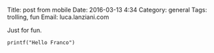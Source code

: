 Title: post from mobile
Date: 2016-03-13  4:34
Category: general
Tags: trolling, fun
Email: luca.lanziani.com

Just for fun.

```
printf("Hello Franco")
```

